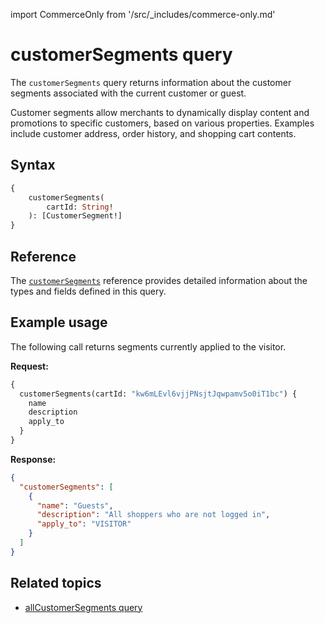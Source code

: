 import CommerceOnly from '/src/_includes/commerce-only.md'

<CommerceOnly />

# customerSegments query

The `customerSegments` query returns information about the customer segments associated with the current customer or guest.

Customer segments allow merchants to dynamically display content and promotions to specific customers, based on various properties.
Examples include customer address, order history, and shopping cart contents.

## Syntax

```graphql
{
    customerSegments(
        cartId: String!
    ): [CustomerSegment!]
}
```

## Reference

The [`customerSegments`](https://developer.adobe.com/commerce/webapi/graphql-api/index.html#query-customerSegments) reference provides detailed information about the types and fields defined in this query.

## Example usage

The following call returns segments currently applied to the visitor.

**Request:**

```graphql
{
  customerSegments(cartId: "kw6mLEvl6vjjPNsjtJqwpamv5o0iT1bc") {
    name
    description
    apply_to
  }
}
```

**Response:**

```json
{
  "customerSegments": [
    {
      "name": "Guests",
      "description": "All shoppers who are not logged in",
      "apply_to": "VISITOR"
    }
  ]
}
```

## Related topics

*  [allCustomerSegments query](all-segments.md)
